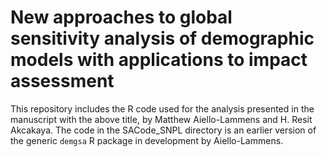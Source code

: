 # New approaches to global sensitivity analysis of demographic models with applications to impact assessment

This repository includes the R code used for the analysis presented in the 
manuscript with the above title, by Matthew Aiello-Lammens and 
H. Resit Akcakaya. The code in the SACode_SNPL directory is an
earlier version of the generic `demgsa` R package in development
by Aiello-Lammens.